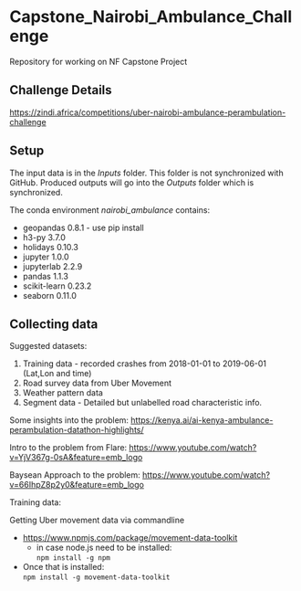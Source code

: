 # Capstone_Nairobi_Ambulance_Challenge

Repository for working on NF Capstone Project



## Challenge Details

https://zindi.africa/competitions/uber-nairobi-ambulance-perambulation-challenge



## Setup

The input data is in the *Inputs* folder. This folder is not synchronized with GitHub. Produced outputs will go into the *Outputs* folder which is synchronized.

The conda environment *nairobi_ambulance* contains:
* geopandas 0.8.1 - use pip install
* h3-py 3.7.0
* holidays 0.10.3
* jupyter 1.0.0
* jupyterlab 2.2.9
* pandas 1.1.3
* scikit-learn 0.23.2
* seaborn 0.11.0



## Collecting data

Suggested datasets:
1. Training data - recorded crashes from 2018-01-01 to 2019-06-01 (Lat,Lon and time)
2. Road survey data from Uber Movement
3. Weather pattern data
4. Segment data - Detailed but unlabelled road characteristic info. 

Some insights into the problem:
https://kenya.ai/ai-kenya-ambulance-perambulation-datathon-highlights/

Intro to the problem from Flare:
https://www.youtube.com/watch?v=YjV367g-0sA&feature=emb_logo

Baysean Approach to the problem:
https://www.youtube.com/watch?v=66IhpZ8p2y0&feature=emb_logo



Training data:



Getting Uber movement data via commandline
* https://www.npmjs.com/package/movement-data-toolkit
  * in case node.js need to be installed:  
  ```npm install -g npm```
* Once that is installed:  
    ```npm install -g movement-data-toolkit```



